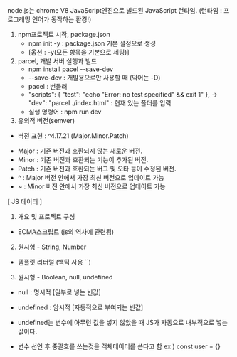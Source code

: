 node.js는 chrome V8 JavaScript엔진으로 빌드된 JavaScript 런타임. (런타임 : 프로그래밍 언어가 동작하는 환경!)

1. npm프로젝트 시작, package.json
   - npm init -y : package.json 기본 설정으로 생성
   * [옵션 : -y(모든 항목을 기본으로 세팅)]
2. parcel, 개발 서버 실행과 빌드
   - npm install pacel --save-dev
   * --save-dev : 개발용으로만 사용할 때 (약어는 -D)
   * pacel : 번들러
   - "scripts": { "test": "echo \"Error: no test specified\" && exit 1" },
     -> "dev": "parcel ./index.html" : 현재 있는 폴더를 입력
   * 실행 명령어 : npm run dev
3. 유의적 버전(semver)

- 버전 표현 : ^4.17.21 (Major.Minor.Patch)

* Major : 기존 버전과 호환되지 않는 새로운 버전.
* Minor : 기존 버전과 호환되는 기능이 추가된 버전.
* Patch : 기존 버전과 호환되는 버그 및 오타 등이 수정된 버전.
* ^ : Major 버전 안에서 가장 최신 버전으로 업데이트 가능
* ~ : Minor 버전 안에서 가장 최신 버전으로 업데이트 가능

[ JS 데이터 ]

1. 개요 및 프로젝트 구성

- ECMA스크립트 (js의 역사에 관련됨)

2. 원시형 - String, Number

- 템플릿 리터럴 (백틱 사용 ``)

3. 원시형 - Boolean, null, undefined

- null : 명시적 [일부로 넣는 빈값]
- undefined : 암시적 [자동적으로 부여되는 빈값]
- undefined는 변수에 아무런 값을 넣지 않았을 때 JS가 자동으로 내부적으로 넣는 값이다.

- 변수 선언 후 중괄호를 쓰는것을 객체데이터를 쓴다고 함
  ex ) const user = {}
